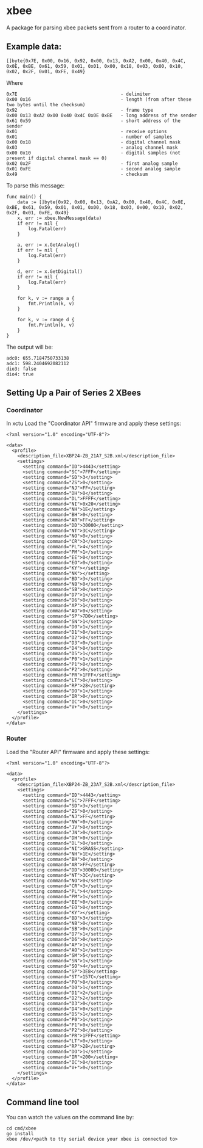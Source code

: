 # xbee

A package for parsing xbee packets sent from a router to a coordinator.

## Example data:

    []byte{0x7E, 0x00, 0x16, 0x92, 0x00, 0x13, 0xA2, 0x00, 0x40, 0x4C, 0x0E, 0xBE, 0x61, 0x59, 0x01, 0x01, 0x00, 0x18, 0x03, 0x00, 0x10, 0x02, 0x2F, 0x01, 0xFE, 0x49}

Where

    0x7E                                      - delimiter
    0x00 0x16                                 - length (from after these two bytes until the checksum)
    0x92                                      - frame type
    0x00 0x13 0xA2 0x00 0x40 0x4C 0x0E 0xBE   - long address of the sender
    0x61 0x59                                 - short address of the sender
    0x01                                      - receive options
    0x01                                      - number of samples
    0x00 0x18                                 - digital channel mask
    0x03                                      - analog channel mask
    0x00 0x10                                 - digital samples (not present if digital channel mask == 0)
    0x02 0x2F                                 - first analog sample
    0x01 0xFE                                 - second analog sample
    0x49                                      - checksum

To parse this message:

    func main() {
    	data := []byte{0x92, 0x00, 0x13, 0xA2, 0x00, 0x40, 0x4C, 0x0E, 0xBE, 0x61, 0x59, 0x01, 0x01, 0x00, 0x18, 0x03, 0x00, 0x10, 0x02, 0x2F, 0x01, 0xFE, 0x49}
    	x, err := xbee.NewMessage(data)
    	if err != nil {
    		log.Fatal(err)
    	}

    	a, err := x.GetAnalog()
    	if err != nil {
    		log.Fatal(err)
    	}

    	d, err := x.GetDigital()
    	if err != nil {
    		log.Fatal(err)
    	}

    	for k, v := range a {
    		fmt.Println(k, v)
    	}

    	for k, v := range d {
    		fmt.Println(k, v)
    	}
    }

The output will be:
    
    adc0: 655.7184750733138
    adc1: 598.2404692082112
    dio3: false
    dio4: true


## Setting Up a Pair of Series 2 XBees

### Coordinator
In xctu Load the "Coordinator API" firmware and apply these settings:

    <?xml version="1.0" encoding="UTF-8"?>

    <data>
      <profile>
        <description_file>XBP24-ZB_21A7_S2B.xml</description_file>
        <settings>
          <setting command="ID">4443</setting>
          <setting command="SC">7FFF</setting>
          <setting command="SD">3</setting>
          <setting command="ZS">0</setting>
          <setting command="NJ">FF</setting>
          <setting command="DH">0</setting>
          <setting command="DL">FFFF</setting>
          <setting command="NI">0x20</setting>
          <setting command="NH">1E</setting>
          <setting command="BH">0</setting>
          <setting command="AR">FF</setting>
          <setting command="DD">30000</setting>
          <setting command="NT">3C</setting>
          <setting command="NO">0</setting>
          <setting command="CR">3</setting>
          <setting command="PL">4</setting>
          <setting command="PM">1</setting>
          <setting command="EE">0</setting>
          <setting command="EO">0</setting>
          <setting command="KY"></setting>
          <setting command="NK"></setting>
          <setting command="BD">3</setting>
          <setting command="NB">0</setting>
          <setting command="SB">0</setting>
          <setting command="D7">1</setting>
          <setting command="D6">0</setting>
          <setting command="AP">1</setting>
          <setting command="AO">0</setting>
          <setting command="SP">7D0</setting>
          <setting command="SN">1</setting>
          <setting command="D0">1</setting>
          <setting command="D1">0</setting>
          <setting command="D2">0</setting>
          <setting command="D3">0</setting>
          <setting command="D4">0</setting>
          <setting command="D5">1</setting>
          <setting command="P0">1</setting>
          <setting command="P1">0</setting>
          <setting command="P2">0</setting>
          <setting command="PR">1FFF</setting>
          <setting command="LT">0</setting>
          <setting command="RP">28</setting>
          <setting command="DO">1</setting>
          <setting command="IR">0</setting>
          <setting command="IC">0</setting>
          <setting command="V+">0</setting>
        </settings>
      </profile>
    </data>

### Router

Load the "Router API" firmware and apply these settings:

    <?xml version="1.0" encoding="UTF-8"?>

    <data>
      <profile>
        <description_file>XBP24-ZB_23A7_S2B.xml</description_file>
        <settings>
          <setting command="ID">4443</setting>
          <setting command="SC">7FFF</setting>
          <setting command="SD">3</setting>
          <setting command="ZS">0</setting>
          <setting command="NJ">FF</setting>
          <setting command="NW">0</setting>
          <setting command="JV">0</setting>
          <setting command="JN">0</setting>
          <setting command="DH">0</setting>
          <setting command="DL">0</setting>
          <setting command="NI">GRASS</setting>
          <setting command="NH">1E</setting>
          <setting command="BH">0</setting>
          <setting command="AR">FF</setting>
          <setting command="DD">30000</setting>
          <setting command="NT">3C</setting>
          <setting command="NO">0</setting>
          <setting command="CR">3</setting>
          <setting command="PL">4</setting>
          <setting command="PM">1</setting>
          <setting command="EE">0</setting>
          <setting command="EO">0</setting>
          <setting command="KY"></setting>
          <setting command="BD">3</setting>
          <setting command="NB">0</setting>
          <setting command="SB">0</setting>
          <setting command="D7">1</setting>
          <setting command="D6">0</setting>
          <setting command="AP">1</setting>
          <setting command="AO">1</setting>
          <setting command="SM">5</setting>
          <setting command="SN">1</setting>
          <setting command="SO">4</setting>
          <setting command="SP">3E8</setting>
          <setting command="ST">157C</setting>
          <setting command="PO">0</setting>
          <setting command="D0">1</setting>
          <setting command="D1">2</setting>
          <setting command="D2">2</setting>
          <setting command="D3">0</setting>
          <setting command="D4">0</setting>
          <setting command="D5">1</setting>
          <setting command="P0">1</setting>
          <setting command="P1">0</setting>
          <setting command="P2">0</setting>
          <setting command="PR">1FFF</setting>
          <setting command="LT">0</setting>
          <setting command="RP">28</setting>
          <setting command="DO">1</setting>
          <setting command="IR">200</setting>
          <setting command="IC">0</setting>
          <setting command="V+">0</setting>
        </settings>
      </profile>
    </data>

## Command line tool

You can watch the values on the command line by:

    cd cmd/xbee
    go install
    xbee /dev/<path to tty serial device your xbee is connected to>
